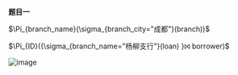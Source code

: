 **题目一**

$\Pi_{branch_name}(\sigma_{branch_city="成都"}(branch))$

$\Pi_{ID}({\sigma_{branch_name="杨柳支行"}(loan) }⨝ borrower)$

![image](https://github.com/user-attachments/assets/b41bc844-f391-46c5-901f-684e29f3f2fa)
